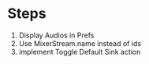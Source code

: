 # Steps

1. Display Audios in Prefs
2. Use MixerStream.name instead of ids
3. implement Toggle Default Sink action 